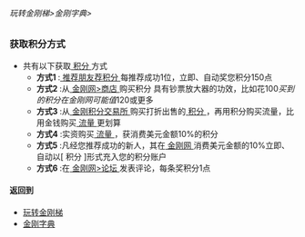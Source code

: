 ###### 玩转金刚梯>金刚字典>
### 获取积分方式

- 共有以下获取[ 积分 ](https://github.com/a2zitpro/web/blob/master/LadderFree/kkDictionary/KKPoints.md)方式
  - <strong>方式1 </strong>:[ 推荐朋友荐积分 ](https://github.com/a2zitpro/web/blob/master/LadderFree/kkDictionary/ShareKKToEarnKKPoints.md)每推荐成功1位，立即、自动奖您积分150点
  - <strong>方式2 </strong>:从[ 金刚网>商店 ](https://www.atozitpro.net/zh/shop/)购买积分 具有钞票放大器的功效，比如花$100买到的积分在金刚网可能值$120或更多
  - <strong>方式3 </strong>:从[ 金刚积分交易所 ]()购买打折出售的[ 积分 ]()，再用积分购买流量，比用金钱购买[ 流量 ]()更划算
  - <strong>方式4 </strong>:实资购买[ 流量 ]()，获消费美元金额10%的积分
  - <strong>方式5 </strong>:凡经您推荐成功的新人，其在[ 金刚网 ]()消费美元金额的10%立即、自动以[ 积分 ]形式充入您的积分账户
  - <strong>方式6 </strong>:在[ 金刚网>论坛 ](https://www.atozitpro.net/zh/forums/)发表评论，每条奖积分1点

#### 返回到
- [玩转金刚梯](https://github.com/a2zitpro/web/blob/master/LadderFree/A.md)
- [金刚字典](https://github.com/a2zitpro/web/blob/master/LadderFree/kkDictionary/KKDictionary.md)

